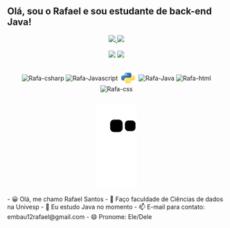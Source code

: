 ## Olá, sou o Rafael e sou estudante de back-end Java!
<div align="center">
  <a href="https://github.com/Rafa90k">
  <img height="180em" src="https://github-readme-stats.vercel.app/api?username=Rafa90k&show_icons=true&theme=dark&include_all_commits=true&count_private=true"/>
  <img height="180em" src="https://github-readme-stats.vercel.app/api/top-langs/?username=Rafa90k&layout=compact&langs_count=7&theme=dark"/>
</div>
<div style="display: inline_block"><br>
 <div align="center"> 
  <a href = "mailto:embau12rafael@gmail.com"><img src="https://img.shields.io/badge/-Gmail-%23333?style=for-the-badge&logo=gmail&logoColor=white" target="_blank"></a>
  <a href="https://www.linkedin.com/in/rafael-santos-7528b6167/" target="_blank"><img src="https://img.shields.io/badge/-LinkedIn-%230077B5?style=for-the-badge&logo=linkedin&logoColor=white" target="_blank"></a> 
   
   
   ##
 <img align="center" alt="Rafa-csharp" height="30" width="40" src="https://cdn.jsdelivr.net/gh/devicons/devicon/icons/csharp/csharp-original.svg" />  
 <img align="center" alt="Rafa-Javascript" height="30" width="40" src="https://cdn.jsdelivr.net/gh/devicons/devicon/icons/javascript/javascript-plain.svg" /> 
<img align="center" alt="Rafa-Python" height="30" width="40" src="https://raw.githubusercontent.com/devicons/devicon/master/icons/python/python-original.svg">
 <img align="center" alt="Rafa-Java" height="30" width"40" src="https://cdn.jsdelivr.net/gh/devicons/devicon/icons/java/java-original-wordmark.svg" />
 <img align="center" alt="Rafa-html" height="30" width"40" src="https://cdn.jsdelivr.net/gh/devicons/devicon/icons/html5/html5-original-wordmark.svg" />
 <img align="center" alt="Rafa-css" height="30" width"40" src="https://cdn.jsdelivr.net/gh/devicons/devicon/icons/css3/css3-original-wordmark.svg" />
 
 ##
 ![Snake animation](https://github.com/Rafa90k/Rafa90k/blob/output/github-contribution-grid-snake.svg)
 
</div>
- 😀 Olá, me chamo Rafael Santos
- 🔭 Faço faculdade de Ciências de dados na Univesp
- 🌱 Eu estudo Java no momento
- 📫 E-mail para contato: embau12rafael@gmail.com
- 😄 Pronome: Ele/Dele

